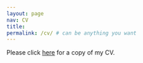```yaml
---
layout: page
nav: CV
title: 
permalink: /cv/ # can be anything you want
---
```


Please click [here](/cv/pkrS23.pdf) for a copy of my CV. 
